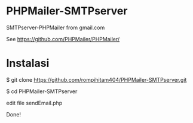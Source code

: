 # PHPMailer-SMTPserver
SMTPserver-PHPMailer from gmail.com

See https://github.com/PHPMailer/PHPMailer/

# Instalasi
$ git clone https://github.com/rompihitam404/PHPMailer-SMTPserver.git

$ cd PHPMailer-SMTPserver

edit file sendEmail.php

Done!
